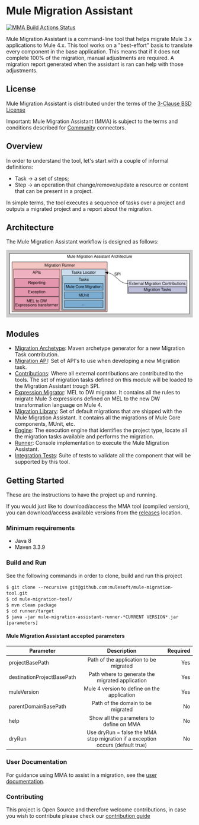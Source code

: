 # Mule Migration Assistant

[![MMA Build Actions Status](https://github.com/mulesoft/mule-migration-assistant/workflows/Mule%20Migration%20Assistant%20Build/badge.svg)](https://github.com/mulesoft/mule-migration-assistant/actions)

Mule Migration Assistant is a command-line tool that helps migrate Mule 3.x applications to Mule 4.x. This tool works on a "best-effort" basis to translate every component in the base application. This means that if it does not complete 100% of the migration, manual adjustments are required. A migration report generated when the assistant is ran can help with those adjustments.

## License

Mule Migration Assistant is distributed under the terms of the [3-Clause BSD License](https://github.com/mulesoft/mule-migration-assistant/blob/master/LICENSE.txt)

Important:
Mule Migration Assistant (MMA) is subject to the terms and conditions described for [Community](https://www.mulesoft.com/legal/versioning-back-support-policy#community) connectors.

## Overview

In order to understand the tool, let's start with a couple of informal definitions:

- Task &#8594; a set of steps;
- Step &#8594; an operation that change/remove/update a resource or content that can be present in a project.

In simple terms, the tool executes a sequence of tasks over a project and outputs a migrated project and a report about the migration.

## Architecture

The Mule Migration Assistant workflow is designed as follows:

<!-- NOTE: this image is defined in './architecture.dot' and created by running './architecture.sh' -->
![Mule Migration Assistant Architecture](./architecture.svg
"A visual representation of the relation between different components that take part of a recording")

## Modules

* [Migration Archetype](./migration-contribution-archetype): Maven archetype generator for a new Migration Task contribution.
* [Migration API](./mule-migration-tool-api): Set of API's to use when developing a new Migration task.
* [Contributions](./mule-migration-tool-contribution): Where all external contributions are contributed to the tools. The set of migration tasks defined on this module will be loaded to the Migration Assistant trough SPI.
* [Expression Migrator](./mule-migration-tool-expression): MEL to DW migrator. It contains all the rules to migrate Mule 3 expressions defined on MEL to the new DW transformation language on Mule 4.
* [Migration Library](./mule-migration-tool-library): Set of default migrations that are shipped with the Mule Migration Assistant. It contains all the migrations of Mule Core components, MUnit, etc.
* [Engine](./mule-migration-tool-engine): The execution engine that identifies the project type, locate all the migration tasks available and performs the migration.
* [Runner](./runner): Console implementation to execute the Mule Migration Assistant.
* [Integration Tests](./mule-migration-tool-tests): Suite of tests to validate all the component that will be supported by this tool.

## Getting Started

These are the instructions to have the project up and running.

If you would just like to download/access the MMA tool (compiled version), you can download/access available versions from the [releases](https://github.com/mulesoft/mule-migration-assistant/releases) location.

### Minimum requirements

- Java 8
- Maven 3.3.9

### Build and Run

See the following commands in order to clone, build and run this project

```
$ git clone --recursive git@github.com:mulesoft/mule-migration-tool.git
$ cd mule-migration-tool/
$ mvn clean package
$ cd runner/target
$ java -jar mule-migration-assistant-runner-*CURRENT VERSION*.jar [parameters]
```
#### Mule Migration Assistant accepted parameters

| Parameter                  |      Description                                 |  Required |
|----------------------------|:------------------------------------------------:|----------:|
| projectBasePath            | Path of the application to be migrated           | Yes       |
| destinationProjectBasePath | Path where to generate the migrated application  | Yes       |
| muleVersion                | Mule 4 version to define on the application      | Yes       |
| parentDomainBasePath       | Path of the domain to be migrated                | No        |  
| help                       | Show all the parameters to define on MMA         | No        |
| dryRun                     | Use dryRun = false the MMA stop migration if a exception occurs (default true)        | No        |

### User Documentation

For guidance using MMA to assist in a migration, see the [user documentation](./docs).

### Contributing

This project is Open Source and therefore welcome contributions, in case you wish to contribute please check our [contribution guide](https://github.com/mulesoft/mule-migration-assistant/blob/master/CONTRIBUTING.md)
